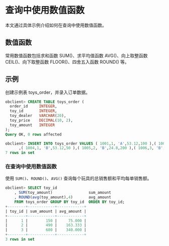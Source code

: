 # 查询中使用数值函数

本文通过具体示例介绍如何在查询中使用数值函数。

## 数值函数

常用数值函数包括求和函数 SUM()、求平均值函数 AVG()、向上取整函数 CEIL()、向下取整函数 FLOOR()、四舍五入函数 ROUND() 等。

## 示例

创建示例表 toys_order，并录入订单数据。

```sql
obclient> CREATE TABLE toys_order (
  order_id     INTEGER,
  toy_id       INTEGER,
  toy_dealer   VARCHAR(20),
  toy_price    DECIMAL(10, 2),
  toy_amount   INTEGER  
);
Query OK, 0 rows affected

obclient> INSERT INTO toys_order VALUES ( 1001,1, 'A',53.12,100 ),( 1002,2, 'A',24.8,190 ),( 1003,3, 'A',19.9,330)
      ,( 1004,1, 'B',53.12,50 ),( 1005,2, 'B',24.8,200 ),( 1006,3, 'B',19.9,350 ),( 1007,2, 'A',24.8,100 );
7 rows in set
```

### 在查询中使用数值函数

使用 `SUM()`、`ROUND()`、`AVG()` 查询每个玩具的总销售额和平均每单销售额。

```sql
obclient> SELECT toy_id
    , SUM(toy_amount)                sum_amount
    , ROUND(avg(toy_amount),4)       avg_amount
    FROM toys_order GROUP BY toy_id  ORDER BY toy_id;
+--------+------------+------------+
| toy_id | sum_amount | avg_amount |
+--------+------------+------------+
|      1 |        150 |     75.000 |
|      2 |        490 |    163.333 |
|      3 |        680 |    340.000 |
+--------+------------+------------+
3 rows in set
```
